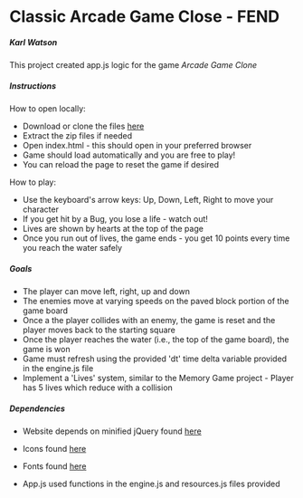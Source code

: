 # Classic Arcade Game Close - FEND

##### Karl Watson



This project created app.js logic for the game _Arcade Game Clone_

##### Instructions

How to open locally:

* Download or clone the files [here](https://github.com/karlwatson/Classic-Arcade-Game-Close---Udacity-FEND)
* Extract the zip files if needed
* Open index.html - this should open in your preferred browser
* Game should load automatically and you are free to play!
* You can reload the page to reset the game if desired

How to play:

* Use the keyboard's arrow keys: Up, Down, Left, Right to move your character
* If you get hit by a Bug, you lose a life - watch out!
* Lives are shown by hearts at the top of the page
* Once you run out of lives, the game ends - you get 10 points every time you reach the water safely


##### Goals

* The player can move left, right, up and down
* The enemies move at varying speeds on the paved block portion of the game board
* Once a the player collides with an enemy, the game is reset and the player moves back to the starting square
* Once the player reaches the water (i.e., the top of the game board), the game is won
* Game must refresh using the provided 'dt' time delta variable provided in the engine.js file
* Implement a 'Lives' system, similar to the Memory Game project - Player has 5 lives which reduce with a collision


##### Dependencies

* Website depends on minified jQuery found [here](https://code.jquery.com/jquery-3.3.1.min.js)

* Icons found [here](https://maxcdn.bootstrapcdn.com/font-awesome/4.6.1/css/font-awesome.min.css)

* Fonts found [here](https://fonts.googleapis.com/css?family=Coda)

* App.js used functions in the engine.js and resources.js files provided

